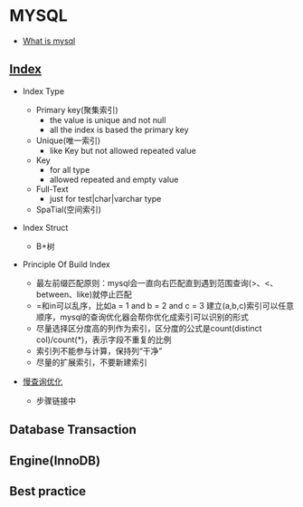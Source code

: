 # MYSQL
- [What is mysql](https://www.mysql.com)

## [Index](https://dev.mysql.com/doc/refman/8.0/en/create-index.html)
- Index Type
   - Primary key(聚集索引)
      - the value is unique and not null
      - all the index is based the primary key
   - Unique(唯一索引)
      - like Key but not allowed repeated value
   - Key
      - for all type
      - allowed repeated and empty value
   - Full-Text
      - just for test|char|varchar type
   - SpaTial(空间索引)
- Index Struct
  - B+树 

- Principle Of Build Index
  - 最左前缀匹配原则：mysql会一直向右匹配直到遇到范围查询(>、<、between、like)就停止匹配
  - =和in可以乱序，比如a = 1 and b = 2 and c = 3 建立(a,b,c)索引可以任意顺序，mysql的查询优化器会帮你优化成索引可以识别的形式
  - 尽量选择区分度高的列作为索引，区分度的公式是count(distinct col)/count(*)，表示字段不重复的比例
  - 索引列不能参与计算，保持列“干净”
  - 尽量的扩展索引，不要新建索引


- [慢查询优化](https://tech.meituan.com/2014/06/30/mysql-index.html)
  - 步骤链接中
## Database Transaction

## Engine(InnoDB)

## Best practice